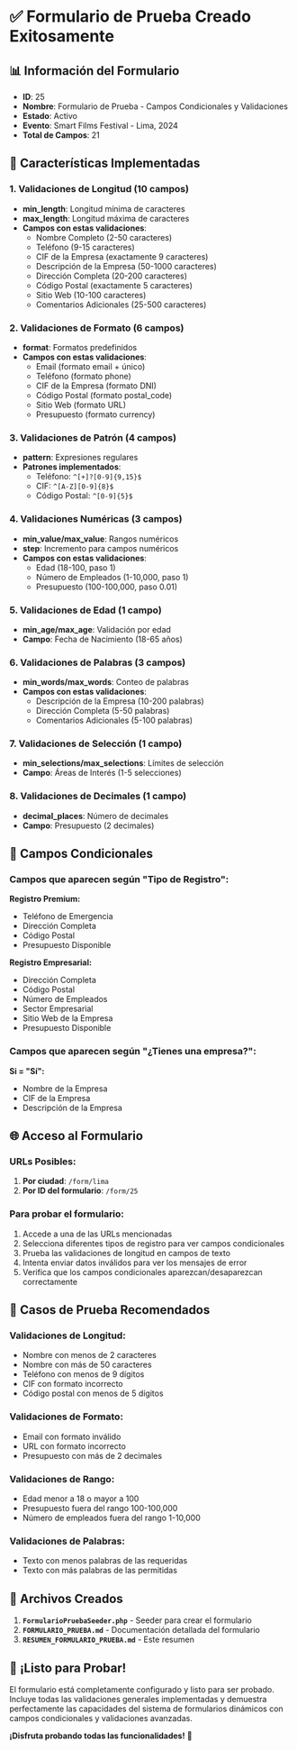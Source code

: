 # ✅ Formulario de Prueba Creado Exitosamente

## 📊 Información del Formulario

- **ID**: 25
- **Nombre**: Formulario de Prueba - Campos Condicionales y Validaciones
- **Estado**: Activo
- **Evento**: Smart Films Festival - Lima, 2024
- **Total de Campos**: 21

## 🎯 Características Implementadas

### 1. **Validaciones de Longitud (10 campos)**
- **min_length**: Longitud mínima de caracteres
- **max_length**: Longitud máxima de caracteres
- **Campos con estas validaciones**:
  - Nombre Completo (2-50 caracteres)
  - Teléfono (9-15 caracteres)
  - CIF de la Empresa (exactamente 9 caracteres)
  - Descripción de la Empresa (50-1000 caracteres)
  - Dirección Completa (20-200 caracteres)
  - Código Postal (exactamente 5 caracteres)
  - Sitio Web (10-100 caracteres)
  - Comentarios Adicionales (25-500 caracteres)

### 2. **Validaciones de Formato (6 campos)**
- **format**: Formatos predefinidos
- **Campos con estas validaciones**:
  - Email (formato email + único)
  - Teléfono (formato phone)
  - CIF de la Empresa (formato DNI)
  - Código Postal (formato postal_code)
  - Sitio Web (formato URL)
  - Presupuesto (formato currency)

### 3. **Validaciones de Patrón (4 campos)**
- **pattern**: Expresiones regulares
- **Patrones implementados**:
  - Teléfono: `^[+]?[0-9]{9,15}$`
  - CIF: `^[A-Z][0-9]{8}$`
  - Código Postal: `^[0-9]{5}$`

### 4. **Validaciones Numéricas (3 campos)**
- **min_value/max_value**: Rangos numéricos
- **step**: Incremento para campos numéricos
- **Campos con estas validaciones**:
  - Edad (18-100, paso 1)
  - Número de Empleados (1-10,000, paso 1)
  - Presupuesto (100-100,000, paso 0.01)

### 5. **Validaciones de Edad (1 campo)**
- **min_age/max_age**: Validación por edad
- **Campo**: Fecha de Nacimiento (18-65 años)

### 6. **Validaciones de Palabras (3 campos)**
- **min_words/max_words**: Conteo de palabras
- **Campos con estas validaciones**:
  - Descripción de la Empresa (10-200 palabras)
  - Dirección Completa (5-50 palabras)
  - Comentarios Adicionales (5-100 palabras)

### 7. **Validaciones de Selección (1 campo)**
- **min_selections/max_selections**: Límites de selección
- **Campo**: Áreas de Interés (1-5 selecciones)

### 8. **Validaciones de Decimales (1 campo)**
- **decimal_places**: Número de decimales
- **Campo**: Presupuesto (2 decimales)

## 🔄 Campos Condicionales

### Campos que aparecen según "Tipo de Registro":

**Registro Premium:**
- Teléfono de Emergencia
- Dirección Completa
- Código Postal
- Presupuesto Disponible

**Registro Empresarial:**
- Dirección Completa
- Código Postal
- Número de Empleados
- Sector Empresarial
- Sitio Web de la Empresa
- Presupuesto Disponible

### Campos que aparecen según "¿Tienes una empresa?":

**Si = "Sí":**
- Nombre de la Empresa
- CIF de la Empresa
- Descripción de la Empresa

## 🌐 Acceso al Formulario

### URLs Posibles:
1. **Por ciudad**: `/form/lima`
2. **Por ID del formulario**: `/form/25`

### Para probar el formulario:
1. Accede a una de las URLs mencionadas
2. Selecciona diferentes tipos de registro para ver campos condicionales
3. Prueba las validaciones de longitud en campos de texto
4. Intenta enviar datos inválidos para ver los mensajes de error
5. Verifica que los campos condicionales aparezcan/desaparezcan correctamente

## 🧪 Casos de Prueba Recomendados

### Validaciones de Longitud:
- Nombre con menos de 2 caracteres
- Nombre con más de 50 caracteres
- Teléfono con menos de 9 dígitos
- CIF con formato incorrecto
- Código postal con menos de 5 dígitos

### Validaciones de Formato:
- Email con formato inválido
- URL con formato incorrecto
- Presupuesto con más de 2 decimales

### Validaciones de Rango:
- Edad menor a 18 o mayor a 100
- Presupuesto fuera del rango 100-100,000
- Número de empleados fuera del rango 1-10,000

### Validaciones de Palabras:
- Texto con menos palabras de las requeridas
- Texto con más palabras de las permitidas

## 📁 Archivos Creados

1. **`FormularioPruebaSeeder.php`** - Seeder para crear el formulario
2. **`FORMULARIO_PRUEBA.md`** - Documentación detallada del formulario
3. **`RESUMEN_FORMULARIO_PRUEBA.md`** - Este resumen

## 🎉 ¡Listo para Probar!

El formulario está completamente configurado y listo para ser probado. Incluye todas las validaciones generales implementadas y demuestra perfectamente las capacidades del sistema de formularios dinámicos con campos condicionales y validaciones avanzadas.

**¡Disfruta probando todas las funcionalidades!** 🚀
